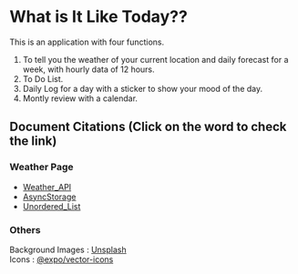 # What is It Like Today??

This is an application with four functions.
1. To tell you the weather of your current location and daily forecast for a week, with hourly data of 12 hours. <br>
2. To Do List. <br>
3. Daily Log for a day with a sticker to show your mood of the day. <br>
4. Montly review with a calendar. <br>

## Document Citations (Click on the word to check the link)
### Weather Page
- [Weather_API](https://openweathermap.org/api/one-call-api) <br>
- [AsyncStorage](https://react-native-async-storage.github.io/async-storage/docs/usage/) <br>
- [Unordered_List](https://www.npmjs.com/package/react-native-unordered-list) <br>


### Others
Background Images : [Unsplash](https://unsplash.com/) <br>
Icons : [@expo/vector-icons](https://icons.expo.fyi/) <br>

